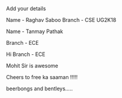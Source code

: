Add your details

Name - Raghav Saboo 
Branch - CSE
UG2K18

Name - Tanmay Pathak 


Branch - ECE

Hi 
Branch - ECE

Mohit Sir is awesome

Cheers to free ka saaman !!!!!

beerbongs and bentleys.....
